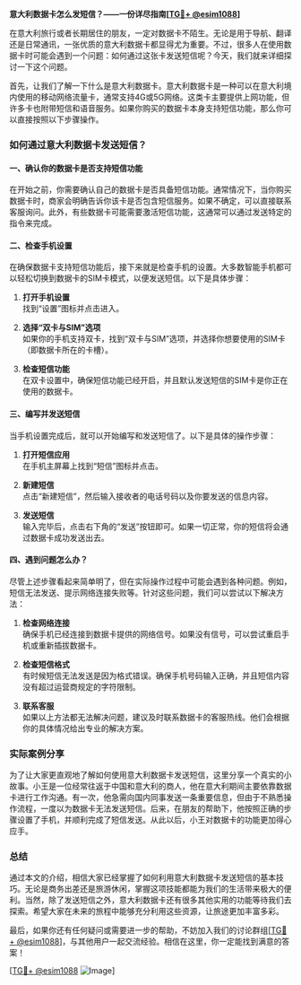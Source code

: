 **意大利数据卡怎么发短信？——一份详尽指南[[TG💪+ @esim1088](https://t.me/s/esim1088)]**

在意大利旅行或者长期居住的朋友，一定对数据卡不陌生。无论是用于导航、翻译还是日常通讯，一张优质的意大利数据卡都显得尤为重要。不过，很多人在使用数据卡时可能会遇到一个问题：如何通过这张卡发送短信呢？今天，我们就来详细探讨一下这个问题。

首先，让我们了解一下什么是意大利数据卡。意大利数据卡是一种可以在意大利境内使用的移动网络流量卡，通常支持4G或5G网络。这类卡主要提供上网功能，但许多卡也附带短信和语音服务。如果你购买的数据卡本身支持短信功能，那么你可以直接按照以下步骤操作。

### 如何通过意大利数据卡发送短信？

#### 一、确认你的数据卡是否支持短信功能

在开始之前，你需要确认自己的数据卡是否具备短信功能。通常情况下，当你购买数据卡时，商家会明确告诉你该卡是否包含短信服务。如果不确定，可以直接联系客服询问。此外，有些数据卡可能需要激活短信功能，这通常可以通过发送特定的指令来完成。

#### 二、检查手机设置

在确保数据卡支持短信功能后，接下来就是检查手机的设置。大多数智能手机都可以轻松切换到数据卡的SIM卡模式，以便发送短信。以下是具体步骤：

1. **打开手机设置**  
   找到“设置”图标并点击进入。

2. **选择“双卡与SIM”选项**  
   如果你的手机支持双卡，找到“双卡与SIM”选项，并选择你想要使用的SIM卡（即数据卡所在的卡槽）。

3. **检查短信功能**  
   在双卡设置中，确保短信功能已经开启，并且默认发送短信的SIM卡是你正在使用的数据卡。

#### 三、编写并发送短信

当手机设置完成后，就可以开始编写和发送短信了。以下是具体的操作步骤：

1. **打开短信应用**  
   在手机主屏幕上找到“短信”图标并点击。

2. **新建短信**  
   点击“新建短信”，然后输入接收者的电话号码以及你要发送的信息内容。

3. **发送短信**  
   输入完毕后，点击右下角的“发送”按钮即可。如果一切正常，你的短信将会通过数据卡成功发送出去。

#### 四、遇到问题怎么办？

尽管上述步骤看起来简单明了，但在实际操作过程中可能会遇到各种问题。例如，短信无法发送、提示网络连接失败等。针对这些问题，我们可以尝试以下解决方法：

1. **检查网络连接**  
   确保手机已经连接到数据卡提供的网络信号。如果没有信号，可以尝试重启手机或重新插拔数据卡。

2. **检查短信格式**  
   有时候短信无法发送是因为格式错误。确保手机号码输入正确，并且短信内容没有超过运营商规定的字符限制。

3. **联系客服**  
   如果以上方法都无法解决问题，建议及时联系数据卡的客服热线。他们会根据你的具体情况给出专业的解决方案。

### 实际案例分享

为了让大家更直观地了解如何使用意大利数据卡发送短信，这里分享一个真实的小故事。小王是一位经常往返于中国和意大利的商人，他在意大利期间主要依靠数据卡进行工作沟通。有一次，他急需向国内同事发送一条重要信息，但由于不熟悉操作流程，一度以为数据卡无法发送短信。后来，在朋友的帮助下，他按照正确的步骤设置了手机，并顺利完成了短信发送。从此以后，小王对数据卡的功能更加得心应手。

### 总结

通过本文的介绍，相信大家已经掌握了如何利用意大利数据卡发送短信的基本技巧。无论是商务出差还是旅游休闲，掌握这项技能都能为我们的生活带来极大的便利。当然，除了发送短信之外，意大利数据卡还有很多其他实用的功能等待我们去探索。希望大家在未来的旅程中能够充分利用这些资源，让旅途更加丰富多彩。

最后，如果你还有任何疑问或需要进一步的帮助，不妨加入我们的讨论群组[[TG💪+ @esim1088](https://t.me/s/esim1088)]，与其他用户一起交流经验。相信在这里，你一定能找到满意的答案！

[[TG💪+ @esim1088](https://t.me/s/esim1088) ![Image](https://i.postimg.cc/4NQfJmqS/Snipaste-2025-05-13-00-14-12.png)]